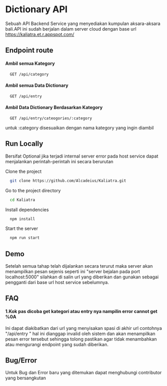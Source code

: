 
# Dictionary API

Sebuah API Backend Service yang menyediakan kumpulan aksara-aksara bali.API ini sudah berjalan dalam server cloud dengan base url https://kaliatra.et.r.appspot.com/

## Endpoint route 

#### Ambil semua Kategory

```http
  GET /api/category
```



#### Ambil semua Data Dictionary

```http
  GET /api/entry
```

#### Ambil Data Dictionary Berdasarkan Kategory

```http
  GET /api/entry/cateogories/:category
```

untuk :category disesuaikan dengan nama kategory yang ingin diambil






## Run Locally
Bersifat Optional jika terjadi internal server error pada host service dapat menjalankan perintah-perintah ini secara berurutan

Clone the project

```bash
  git clone https://github.com/Alcadeius/Kaliatra.git
```

Go to the project directory

```bash
  cd Kaliatra
```

Install dependencies

```bash
  npm install
```

Start the server

```bash
  npm run start
```


## Demo

Setelah semua tahap telah dijalankan secara terurut maka server akan menampilkan pesan sejenis seperti ini "server bejalan pada port localhost:5000" silahkan di salin url yang diberikan dan gunakan sebagai pengganti dari base url host service sebelumnya.


## FAQ

#### 1.Kok pas dicoba get kategori atau entry nya nampilin error cannot get %0A

Ini dapat diakibatkan dari url yang menyisakan spasi di akhir url contohnya "/api/entry " hal ini dianggap invalid oleh sistem dan akan menampilkan pesan error tersebut sehingga tolong pastikan agar tidak menambahkan atau mengurangi endpoint yang sudah diberikan.



## Bug/Error

Untuk Bug dan Error baru yang ditemukan dapat menghubungi contributor yang bersangkutan

